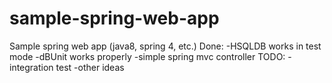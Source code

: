 # sample-spring-web-app
Sample spring web app (java8, spring 4, etc.)
Done:
-HSQLDB works in test mode
-dBUnit works properly
-simple spring mvc controller 
TODO:
-integration test
-other ideas
